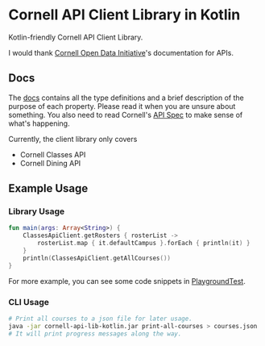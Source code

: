 # Cornell API Client Library in Kotlin

Kotlin-friendly Cornell API Client Library.

I would thank [Cornell Open Data Initiative](https://github.com/cornell-data)'s
documentation for APIs.

## Docs

The [docs](https://docs.developersam.com/cornell-api-lib-kotlin/) contains all the type definitions
and a brief description of the purpose of each property. Please read it when you are unsure about
something. You also need to read Cornell's
[API Spec](https://app.swaggerhub.com/apis/codi-admin/cornell-classes-api/) to make sense of what's
happening.

Currently, the client library only covers

- Cornell Classes API
- Cornell Dining API

## Example Usage

### Library Usage

```kotlin
fun main(args: Array<String>) {
    ClassesApiClient.getRosters { rosterList ->
        rosterList.map { it.defaultCampus }.forEach { println(it) }
    }
    println(ClassesApiClient.getAllCourses())
}
```

For more example, you can see some code snippets in
[PlaygroundTest](src/test/kotlin/api/cornell/PlaygroundTest.kt).

### CLI Usage

```bash
# Print all courses to a json file for later usage.
java -jar cornell-api-lib-kotlin.jar print-all-courses > courses.json
# It will print progress messages along the way.
```
